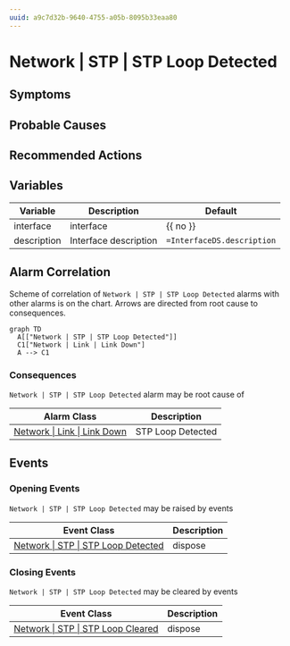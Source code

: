 ```yaml
---
uuid: a9c7d32b-9640-4755-a05b-8095b33eaa80
---
```

# Network | STP | STP Loop Detected

## Symptoms

## Probable Causes

## Recommended Actions

## Variables

| Variable    | Description           | Default                    |
| ----------- | --------------------- | -------------------------- |
| interface   | interface             | {{ no }}                   |
| description | Interface description | `=InterfaceDS.description` |

## Alarm Correlation

Scheme of correlation of `Network | STP | STP Loop Detected` alarms with other alarms is on the chart. 
Arrows are directed from root cause to consequences.

```mermaid
graph TD
  A[["Network | STP | STP Loop Detected"]]
  C1["Network | Link | Link Down"]
  A --> C1
```

### Consequences
`Network | STP | STP Loop Detected` alarm may be root cause of

| Alarm Class                                          | Description       |
| ---------------------------------------------------- | ----------------- |
| [Network \| Link \| Link Down](../link/link-down.md) | STP Loop Detected |

## Events

### Opening Events
`Network | STP | STP Loop Detected` may be raised by events

| Event Class                                                                                        | Description |
| -------------------------------------------------------------------------------------------------- | ----------- |
| [Network \| STP \| STP Loop Detected](../../../event-classes-reference/network/stp/stp-loop-detected.md) | dispose     |

### Closing Events
`Network | STP | STP Loop Detected` may be cleared by events

| Event Class                                                                                      | Description |
| ------------------------------------------------------------------------------------------------ | ----------- |
| [Network \| STP \| STP Loop Cleared](../../../event-classes-reference/network/stp/stp-loop-cleared.md) | dispose     |

